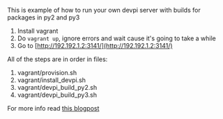 This is example of how to run your own devpi server with builds for packages in py2 and py3

1. Install vagrant
1. Do ```vagrant up```, ignore errors and wait cause it's going to take a while
1. Go to [http://192.192.1.2:3141/](http://192.192.1.2:3141/)

All of the steps are in order in files:

1. vagrant/provision.sh
1. vagrant/install_devpi.sh
1. vagrant/devpi_build_py2.sh
1. vagrant/devpi_build_py3.sh

For more info read [this blogpost](http://afterdesign.net/2016/01/24/wheel-mirror-with-devpi-server.html)
